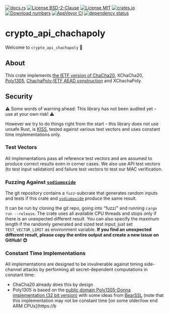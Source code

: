 [![docs.rs](https://docs.rs/crypto_api_chachapoly/badge.svg)](https://docs.rs/crypto_api_chachapoly)
[![License BSD-2-Clause](https://img.shields.io/badge/License-BSD--2--Clause-blue.svg)](https://opensource.org/licenses/BSD-2-Clause)
[![License MIT](https://img.shields.io/badge/License-MIT-blue.svg)](https://opensource.org/licenses/MIT)
[![crates.io](https://img.shields.io/crates/v/crypto_api_chachapoly.svg)](https://crates.io/crates/crypto_api_chachapoly)
[![Download numbers](https://img.shields.io/crates/d/crypto_api_chachapoly.svg)](https://crates.io/crates/crypto_api_chachapoly)
[![AppVeyor CI](https://ci.appveyor.com/api/projects/status/github/KizzyCode/crypto_api_chachapoly?svg=true)](https://ci.appveyor.com/project/KizzyCode/crypto-api-chachapoly)
[![dependency status](https://deps.rs/crate/crypto_api_chachapoly/0.5.0/status.svg)](https://deps.rs/crate/crypto_api_chachapoly/0.5.0)

# crypto_api_chachapoly
Welcome to `crypto_api_chachapoly` 🎉


## About
This crate implements
[the IETF version of ChaCha20](https://tools.ietf.org/html/rfc8439#section-2.4), XChaCha20,
[Poly1305](https://tools.ietf.org/html/rfc8439#section-2.5),
[ChachaPoly-IETF AEAD construction](https://tools.ietf.org/html/rfc8439#section-2.8) and 
XChachaPoly.


## Security
⚠️ Some words of warning ahead: This library has not been audited yet – use at your own risk! ⚠️

However we try to do things right from the start – this library does not use unsafe Rust, is
[KISS](https://en.wikipedia.org/wiki/KISS_principle), tested against various test vectors and uses
constant time implementations only.

### Test Vectors
All implementations pass all reference test vectors and are assumed to produce correct results even
in corner cases. We also use API test vectors (to test input validation) and failure test vectors to
test our MAC verification.

### Fuzzing Against [`sodiumoxide`](https://crates.io/crates/sodiumoxide)
The git repository contains a `fuzz`-subcrate that generates random inputs and tests if this crate
and [`sodiumoxide`](https://crates.io/crates/sodiumoxide) produce the same result.

It can be run by cloning the git repo, going into "fuzz/" and running `cargo run --release`. The
crate uses all available CPU threads and stops only if there is an unexpected different result. You
can also specify the maximum length if the randomly generated and sized test input; just set 
`TEST_VECTOR_LIMIT` as environment variable. **If you find an unexpected different result, please
copy the entire output and create a new issue on GitHub! 😊**

### Constant Time Implementations
All implementations are designed to be invulnerable against timing side-channel attacks by
performing all secret-dependent computations in constant time:
 - ChaCha20 already does this by design
 - Poly1305 is based on the 
   [public domain Poly1305-Donna implementation (32 bit version)](https://github.com/floodyberry/poly1305-donna)
   with some ideas from [BearSSL](https://bearssl.org) (note that this implementation may not be
   constant time [on some older/low end ARM CPUs](https://b
